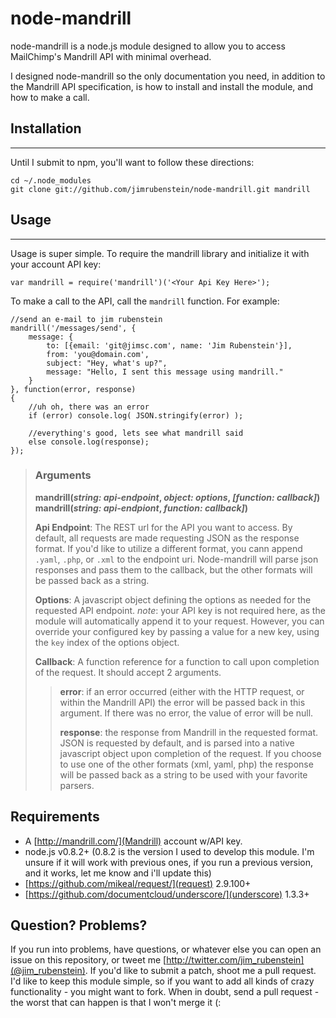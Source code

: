 # node-mandrill

node-mandrill is a node.js module designed to allow you to access MailChimp's
Mandrill API with minimal overhead.

I designed node-mandrill so the only documentation you need, in addition to the
Mandrill API specification, is how to install and install the module, and how
to make a call.

## Installation
* * *

Until I submit to npm, you'll want to follow these directions:

    cd ~/.node_modules
    git clone git://github.com/jimrubenstein/node-mandrill.git mandrill

## Usage
* * *

Usage is super simple.  To require the mandrill library and initialize it with
your account API key:

    var mandrill = require('mandrill')('<Your Api Key Here>');

To make a call to the API, call the `mandrill` function.  For example:

    //send an e-mail to jim rubenstein
    mandrill('/messages/send', {
        message: {
            to: [{email: 'git@jimsc.com', name: 'Jim Rubenstein'}],
            from: 'you@domain.com',
            subject: "Hey, what's up?",
            message: "Hello, I sent this message using mandrill."
        }
    }, function(error, response)
    {
        //uh oh, there was an error
        if (error) console.log( JSON.stringify(error) );

        //everything's good, lets see what mandrill said
        else console.log(response);
    });

> ### Arguments
> **mandrill(*string: api-endpoint*, *object: options*, *[function: callback]*)**
> **mandrill(*string: api-endpiont*, *function: callback]*)**
>
> **Api Endpoint**: The REST url for the API you want to access.  By default,
> all requests are made requesting JSON as the response format.  If you'd like
> to utilize a different format, you cann append `.yaml`, `.php`, or `.xml` to
> the endpoint uri.  Node-mandrill will parse json responses and pass them to
> the callback, but the other formats will be passed back as a string.
>
> **Options**: A javascript object defining the options as needed for the
> requested API endpoint.  *note*: your API key is not required here, as the
> module will automatically append it to your request.  However, you can
> override your configured key by passing a value for a new key, using the
> `key` index of the options object.
>
> **Callback**: A function reference for a function to call upon completion of
> the request.  It should accept 2 arguments.
>
> > **error**: if an error occurred (either with the HTTP request, or within
> > the Mandrill API) the error will be passed back in this argument.  If there
> > was no error, the value of error will be null.
> >
> > **response**: the response from Mandrill in the requested format.  JSON is
> > requested by default, and is parsed into a native javascript object upon
> > completion of the request.  If you choose to use one of the other formats
> > (xml, yaml, php) the response will be passed back as a string to be used
> > with your favorite parsers.
> >

## Requirements

- A [http://mandrill.com/](Mandrill) account w/API key.
- node.js v0.8.2+ (0.8.2 is the version I used to develop this module.  I'm
  unsure if it will work with previous ones, if you run a previous version, and
  it works, let me know and i'll update this)
- [https://github.com/mikeal/request/](request) 2.9.100+
- [https://github.com/documentcloud/underscore/](underscore) 1.3.3+

## Question? Problems?

If you run into problems, have questions, or whatever else you can open an
issue on this repository, or tweet me
[http://twitter.com/jim_rubenstein](@jim_rubenstein).  If you'd like to submit
a patch, shoot me a pull request.  I'd like to keep this module simple, so if
you want to add all kinds of crazy functionality - you might want to fork.
When in doubt, send a pull request - the worst that can happen is that I won't
merge it (:

